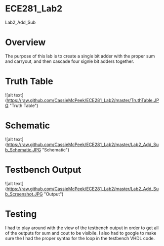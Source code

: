 ECE281_Lab2
===========

Lab2_Add_Sub

# Overview
The purpose of this lab is to create a single bit adder with the proper sum and carryout, and then cascade four signle bit adders together.

# Truth Table
![alt text] (https://raw.github.com/CassieMcPeek/ECE281_Lab2/master/TruthTable.JPG "Truth Table")

# Schematic
![alt text] (https://raw.github.com/CassieMcPeek/ECE281_Lab2/master/Lab2_Add_Sub_Schematic.JPG "Schematic")

# Testbench Output
![alt text] (https://raw.github.com/CassieMcPeek/ECE281_Lab2/master/Lab2_Add_Sub_Screenshot.JPG "Output")

# Testing
I had to play around with the view of the testbench output in order to get all of the outputs for sum and cout to be visibile. I also had to google to make sure the I had the proper syntax for the loop in the testbench VHDL code.
